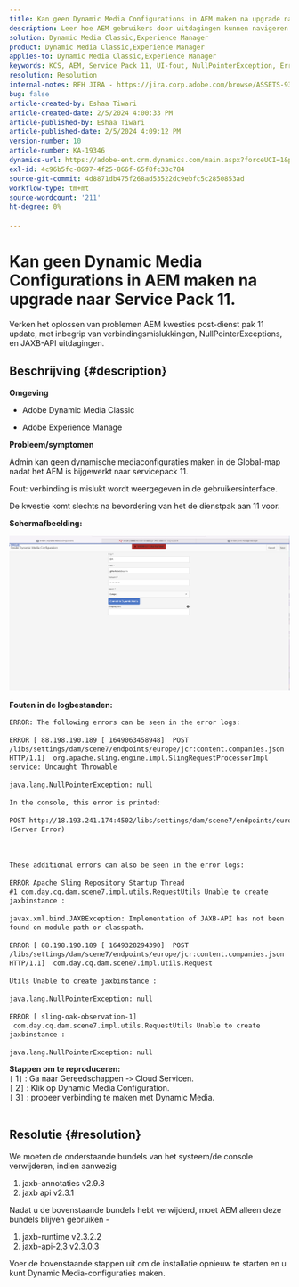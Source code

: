 ```yaml
---
title: Kan geen Dynamic Media Configurations in AEM maken na upgrade naar Service Pack 11.
description: Leer hoe AEM gebruikers door uitdagingen kunnen navigeren post-service pak 11 update.
solution: Dynamic Media Classic,Experience Manager
product: Dynamic Media Classic,Experience Manager
applies-to: Dynamic Media Classic,Experience Manager
keywords: KCS, AEM, Service Pack 11, UI-fout, NullPointerException, Error Logs, JAXBException, Module Path, Cloud Servicen, Bundles, POST request
resolution: Resolution
internal-notes: RFH JIRA - https://jira.corp.adobe.com/browse/ASSETS-9332
bug: false
article-created-by: Eshaa Tiwari
article-created-date: 2/5/2024 4:00:33 PM
article-published-by: Eshaa Tiwari
article-published-date: 2/5/2024 4:09:12 PM
version-number: 10
article-number: KA-19346
dynamics-url: https://adobe-ent.crm.dynamics.com/main.aspx?forceUCI=1&pagetype=entityrecord&etn=knowledgearticle&id=c531d2ae-3fc4-ee11-9079-6045bd006268
exl-id: 4c96b5fc-8697-4f25-866f-65f8fc33c784
source-git-commit: 4d8871db475f268ad53522dc9ebfc5c2850853ad
workflow-type: tm+mt
source-wordcount: '211'
ht-degree: 0%

---
```


# Kan geen Dynamic Media Configurations in AEM maken na upgrade naar Service Pack 11.


Verken het oplossen van problemen AEM kwesties post-dienst pak 11 update, met inbegrip van verbindingsmislukkingen, NullPointerExceptions, en JAXB-API uitdagingen.

## Beschrijving {#description}


<b>Omgeving</b>

- Adobe Dynamic Media Classic

- Adobe Experience Manage

<b>Probleem/symptomen</b>

Admin kan geen dynamische mediaconfiguraties maken in de Global-map nadat het AEM is bijgewerkt naar servicepack 11.

Fout: verbinding is mislukt wordt weergegeven in de gebruikersinterface.

De kwestie komt slechts na bevordering van het de dienstpak aan 11 voor.

<b>Schermafbeelding:</b>

![](assets/___c631d2ae-3fc4-ee11-9079-6045bd006268___.png)

<b>Fouten in de logbestanden:</b>




```
ERROR: The following errors can be seen in the error logs:

ERROR [ 88.198.190.189 [ 1649063458948]  POST /libs/settings/dam/scene7/endpoints/europe/jcr:content.companies.json HTTP/1.1]  org.apache.sling.engine.impl.SlingRequestProcessorImpl service: Uncaught Throwable

java.lang.NullPointerException: null

In the console, this error is printed:

POST http://18.193.241.174:4502/libs/settings/dam/scene7/endpoints/europe/jcr:content.companies.json 500 (Server Error)



These additional errors can also be seen in the error logs:

ERROR Apache Sling Repository Startup Thread #1 com.day.cq.dam.scene7.impl.utils.RequestUtils Unable to create jaxbinstance :

javax.xml.bind.JAXBException: Implementation of JAXB-API has not been found on module path or classpath.

ERROR [ 88.198.190.189 [ 1649328294390]  POST /libs/settings/dam/scene7/endpoints/europe/jcr:content.companies.json HTTP/1.1]  com.day.cq.dam.scene7.impl.utils.Request

Utils Unable to create jaxbinstance :

java.lang.NullPointerException: null

ERROR [ sling-oak-observation-1]  com.day.cq.dam.scene7.impl.utils.RequestUtils Unable to create jaxbinstance :

java.lang.NullPointerException: null
```


<b>Stappen om te reproduceren:</b>
<br>`[` 1`]` : Ga naar Gereedschappen -`>`  Cloud Servicen.
<br>`[` 2`]` : Klik op Dynamic Media Configuration.
<br>`[` 3`]` : probeer verbinding te maken met Dynamic Media.  
<br> <br>



## Resolutie {#resolution}


We moeten de onderstaande bundels van het systeem/de console verwijderen, indien aanwezig

1. jaxb-annotaties v2.9.8
2. jaxb api v2.3.1


Nadat u de bovenstaande bundels hebt verwijderd, moet AEM alleen deze bundels blijven gebruiken -

1. jaxb-runtime v2.3.2.2
2. jaxb-api-2,3 v2.3.0.3


Voer de bovenstaande stappen uit om de installatie opnieuw te starten en u kunt Dynamic Media-configuraties maken.
